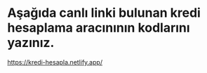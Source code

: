 # Aşağıda canlı linki bulunan kredi hesaplama aracınının kodlarını yazınız.

https://kredi-hesapla.netlify.app/
